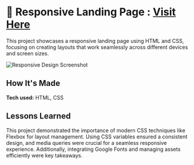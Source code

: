 # 📱 Responsive Landing Page : [Visit Here](https://responsive-design.netlify.app/)

This project showcases a responsive landing page using HTML and CSS, focusing on creating layouts that work seamlessly across different devices and screen sizes.

![Responsive Design Screenshot](preview.gif)

## How It's Made

**Tech used:** HTML, CSS

## Lessons Learned

This project demonstrated the importance of modern CSS techniques like Flexbox for layout management. Using CSS variables ensured a consistent design, and media queries were crucial for a seamless responsive experience. Additionally, integrating Google Fonts and managing assets efficiently were key takeaways.


